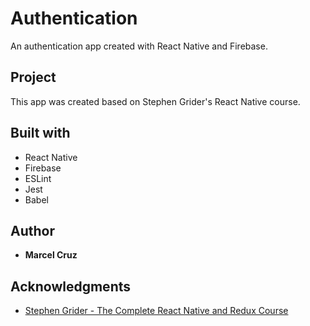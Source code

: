 # Authentication

An authentication app created with React Native and Firebase.

## Project

This app was created based on Stephen Grider's React Native course.

## Built with

* React Native
* Firebase
* ESLint
* Jest
* Babel

## Author

* **Marcel Cruz**

## Acknowledgments

* [Stephen Grider - The Complete React Native and Redux Course](https://www.udemy.com/the-complete-react-native-and-redux-course/)
